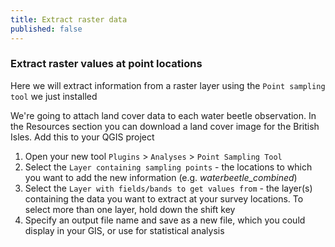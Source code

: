 ```yaml
---
title: Extract raster data
published: false
---
```


### Extract raster values at point locations

Here we will extract information from a raster layer using the `Point sampling tool` we just installed

We're going to attach land cover data to each water beetle observation.  In the Resources section you can download a land cover image for the British Isles.  Add this to your QGIS project

1. Open your new tool `Plugins` > `Analyses` > `Point Sampling Tool`
2. Select the `Layer containing sampling points` - the locations to which you want to add the new information (e.g. *waterbeetle_combined*)
3. Select the `Layer with fields/bands to get values from` - the layer(s) containing the data you want to extract at your survey locations.  To select more than one layer, hold down the shift key
4. Specify an output file name and save as a new file, which you could display in your GIS, or use for statistical analysis

